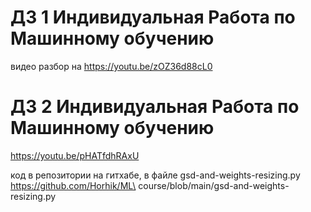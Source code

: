 # ДЗ 1 Индивидуальная Работа по Машинному обучению

видео разбор на https://youtu.be/zOZ36d88cL0

# ДЗ 2 Индивидуальная Работа по Машинному обучению

https://youtu.be/pHATfdhRAxU

код в репозитории на гитхабе, в файле  gsd-and-weights-resizing.py
https://github.com/Horhik/ML\ course/blob/main/gsd-and-weights-resizing.py

